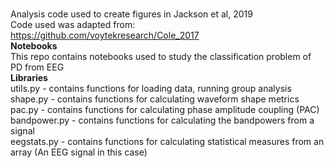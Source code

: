 <br>Analysis code used to create figures in Jackson et al, 2019
<br>Code used was adapted from: https://github.com/voytekresearch/Cole_2017
<br>
<b>Notebooks</b>
<br>This repo contains notebooks used to study the classification problem of PD from EEG
<br>
<b>Libraries</b>
<br>utils.py - contains functions for loading data, running group analysis
<br>shape.py - contains functions for calculating waveform shape metrics 
<br>pac.py - contains functions for calculating phase amplitude coupling (PAC)
<br>bandpower.py - contains functions for calculating the bandpowers from a signal
<br>eegstats.py - contains functions for calculating statistical measures from an array (An EEG signal in this case)
